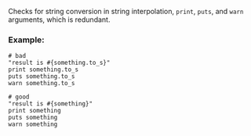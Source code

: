 Checks for string conversion in string interpolation, `print`, `puts`, and `warn` arguments,
which is redundant.

### Example:

    # bad
    "result is #{something.to_s}"
    print something.to_s
    puts something.to_s
    warn something.to_s

    # good
    "result is #{something}"
    print something
    puts something
    warn something
